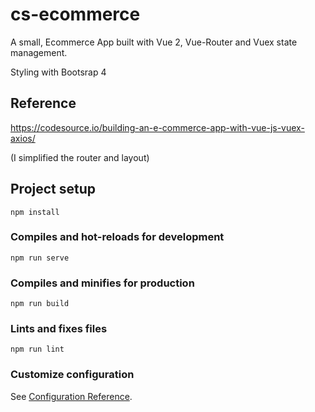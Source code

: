 # cs-ecommerce

A small, Ecommerce App built with Vue 2, Vue-Router and Vuex state management.

Styling with Bootsrap 4

## Reference

https://codesource.io/building-an-e-commerce-app-with-vue-js-vuex-axios/

(I simplified the router and layout)

## Project setup
```
npm install
```

### Compiles and hot-reloads for development
```
npm run serve
```

### Compiles and minifies for production
```
npm run build
```

### Lints and fixes files
```
npm run lint
```

### Customize configuration
See [Configuration Reference](https://cli.vuejs.org/config/).
